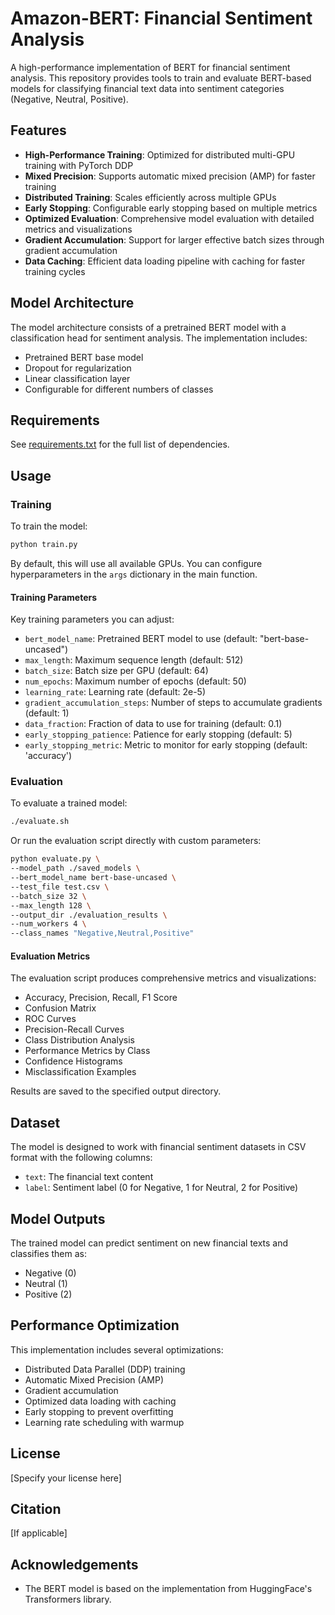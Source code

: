 # Amazon-BERT: Financial Sentiment Analysis

A high-performance implementation of BERT for financial sentiment analysis. This repository provides tools to train and evaluate BERT-based models for classifying financial text data into sentiment categories (Negative, Neutral, Positive).

## Features

- **High-Performance Training**: Optimized for distributed multi-GPU training with PyTorch DDP
- **Mixed Precision**: Supports automatic mixed precision (AMP) for faster training
- **Distributed Training**: Scales efficiently across multiple GPUs
- **Early Stopping**: Configurable early stopping based on multiple metrics
- **Optimized Evaluation**: Comprehensive model evaluation with detailed metrics and visualizations
- **Gradient Accumulation**: Support for larger effective batch sizes through gradient accumulation
- **Data Caching**: Efficient data loading pipeline with caching for faster training cycles

## Model Architecture

The model architecture consists of a pretrained BERT model with a classification head for sentiment analysis. The implementation includes:

- Pretrained BERT base model
- Dropout for regularization
- Linear classification layer
- Configurable for different numbers of classes

## Requirements

See [requirements.txt](requirements.txt) for the full list of dependencies.

## Usage

### Training

To train the model:

```bash
python train.py
```

By default, this will use all available GPUs. You can configure hyperparameters in the `args` dictionary in the main function.

#### Training Parameters

Key training parameters you can adjust:

- `bert_model_name`: Pretrained BERT model to use (default: "bert-base-uncased")
- `max_length`: Maximum sequence length (default: 512)
- `batch_size`: Batch size per GPU (default: 64)
- `num_epochs`: Maximum number of epochs (default: 50)
- `learning_rate`: Learning rate (default: 2e-5)
- `gradient_accumulation_steps`: Number of steps to accumulate gradients (default: 1)
- `data_fraction`: Fraction of data to use for training (default: 0.1)
- `early_stopping_patience`: Patience for early stopping (default: 5)
- `early_stopping_metric`: Metric to monitor for early stopping (default: 'accuracy')

### Evaluation

To evaluate a trained model:

```bash
./evaluate.sh
```

Or run the evaluation script directly with custom parameters:

```bash
python evaluate.py \
--model_path ./saved_models \
--bert_model_name bert-base-uncased \
--test_file test.csv \
--batch_size 32 \
--max_length 128 \
--output_dir ./evaluation_results \
--num_workers 4 \
--class_names "Negative,Neutral,Positive"
```

#### Evaluation Metrics

The evaluation script produces comprehensive metrics and visualizations:

- Accuracy, Precision, Recall, F1 Score
- Confusion Matrix
- ROC Curves
- Precision-Recall Curves
- Class Distribution Analysis
- Performance Metrics by Class
- Confidence Histograms
- Misclassification Examples

Results are saved to the specified output directory.

## Dataset

The model is designed to work with financial sentiment datasets in CSV format with the following columns:
- `text`: The financial text content
- `label`: Sentiment label (0 for Negative, 1 for Neutral, 2 for Positive)

## Model Outputs

The trained model can predict sentiment on new financial texts and classifies them as:
- Negative (0)
- Neutral (1)
- Positive (2)

## Performance Optimization

This implementation includes several optimizations:
- Distributed Data Parallel (DDP) training
- Automatic Mixed Precision (AMP)
- Gradient accumulation
- Optimized data loading with caching
- Early stopping to prevent overfitting
- Learning rate scheduling with warmup

## License

[Specify your license here]

## Citation

[If applicable]

## Acknowledgements

- The BERT model is based on the implementation from HuggingFace's Transformers library.